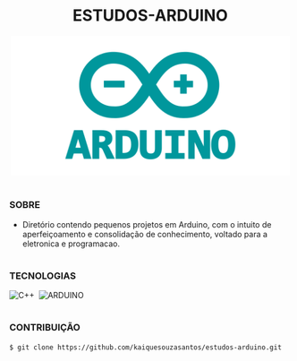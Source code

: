 <h1 align=center>ESTUDOS-ARDUINO</h1>

<p align="center">
  <img src="arduino.png" width="500">
</p>

#
### SOBRE

- Diretório contendo pequenos projetos em Arduino, com o intuito de aperfeiçoamento e consolidação de conhecimento, voltado para a eletronica e programacao.

#
### TECNOLOGIAS

![C++](https://img.shields.io/badge/C%2B%2B-00599C?style=for-the-badge&logo=c%2B%2B&logoColor=white)&nbsp;
![ARDUINO](https://img.shields.io/badge/Arduino-00979D?style=for-the-badge&logo=Arduino&logoColor=white)&nbsp;

#
### CONTRIBUIÇÃO

```
$ git clone https://github.com/kaiquesouzasantos/estudos-arduino.git 
```
